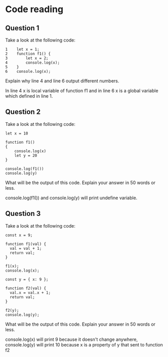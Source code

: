 # Code reading

## Question 1

Take a look at the following code:

```
1    let x = 1;
2    function f1() {
3        let x = 2;
4        console.log(x);
5    }
6    console.log(x);
```

Explain why line 4 and line 6 output different numbers.

In line 4 x is local variable of function f1 and in line 6 x is a global variable which defined in line 1.

## Question 2

Take a look at the following code:

```
let x = 10

function f1()
{
    console.log(x)
    let y = 20
}

console.log(f1())
console.log(y)
```

What will be the output of this code. Explain your answer in 50 words or less.

console.log(f1()) and console.log(y) will print undefine variable.

## Question 3

Take a look at the following code:

```
const x = 9;

function f1(val) {
  val = val + 1;
  return val;
}

f1(x);
console.log(x);

const y = { x: 9 };

function f2(val) {
  val.x = val.x + 1;
  return val;
}

f2(y);
console.log(y);
```

What will be the output of this code. Explain your answer in 50 words or less.

console.log(x) will print 9 because it doesn't change anywhere,
console.log(y) will print 10 because x is a property of y that sent to function f2
